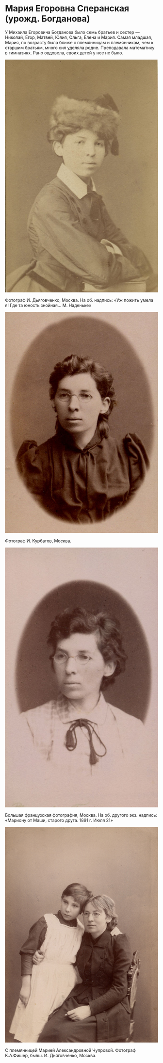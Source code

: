 # Мария Егоровна Сперанская (урожд. Богданова)

У Михаила Егоровича Богданова было семь братьев и сестер — Николай, Егор, Матвей, Юлия, Ольга, Елена и Мария. Самая младшая, Мария, по возрасту была ближе к племянницам и племянникам, чем к старшим братьям, много сил уделяла родне. Преподавала математику в гимназиях. Рано овдовела, своих детей у нее не было.

![](../Album/img/09-2.jpg)

Фотограф И. Дьяговченко, Москва.
На об. надпись: «Уж пожить умела я! Где та юность знойная… М. Наденьке»

![](../Album/img/08-3.jpg)

Фотограф И. Курбатов, Москва.

![](../Album/img/09-3.jpg)

Большая французская фотография, Москва.
На об. другого экз. надпись: «Мариону от Маши, старого друга. 1891 г. Июля 21»

![](../Album/img/34.jpg)

С племянницей Марией Александровной Чупровой.
Фотограф К.А.Фишер, бывш. И. Дьяговченко, Москва.